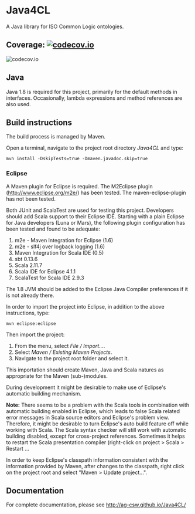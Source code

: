 Java4CL
=======

A Java library for ISO Common Logic ontologies.

Coverage: [![codecov.io](http://codecov.io/github/ag-csw/Java4CL/coverage.svg?branch=java8)](http://codecov.io/github/ag-csw/Java4CL?branch=java8)
--------
![codecov.io](http://codecov.io/github/ag-csw/Java4CL/branch.svg?branch=java8)

Java
----
Java 1.8 is required for this project, primarily for the default methods in interfaces. Occasionally, lambda expressions and method references are also used.

Build instructions
------------------

The build process is managed by Maven.

Open a terminal, navigate to the project root directory *Java4CL* and type:

    mvn install -DskipTests=true -Dmaven.javadoc.skip=true

### Eclipse
A Maven plugin for Eclipse is required. The M2Eclipse plugin (http://www.eclipse.org/m2e/) has been tested. The maven-eclipse-plugin has not been tested.

Both JUnit and ScalaTest are used for testing this project. Developers should add Scala support to their Eclipse IDE. Starting with a plain Eclipse for Java developers (Luna or Mars), the following plugin configuration has been tested and found to be adequate:

1. m2e - Maven Integration for Eclipse (1.6)
2. m2e - slf4j over logback logging (1.6)
3. Maven Integration for Scala IDE (0.5)
4. sbt 0.13.6
5. Scala 2.11.7
6. Scala IDE for Eclipse 4.1.1
7. ScalaTest for Scala IDE 2.9.3
 
The 1.8 JVM should be added to the Eclipse Java Compiler preferences if it is not already there.

In order to import the project into Eclipse, in addition to the above instructions, type:

    mvn eclipse:eclipse
    
Then import the project:

1. From the menu, select *File / Import...*.
2. Select *Maven / Existing Maven Projects*.
3. Navigate to the project root folder and select it.

This importation should create Maven, Java and Scala natures as appropriate for the Maven (sub-)modules.

During development it might be desirable to make use of Eclipse's automatic
building mechanism.

**Note:** There seems to be a problem with the Scala tools in combination with automatic building enabled in Eclipse, which leads to false Scala related error messages in Scala source editors and Eclipse's problem view. Therefore, it might be desirable to turn Eclipse's auto build feature off while working with Scala. The Scala syntax checker will still work with automatic building disabled, except for cross-project references. Sometimes it helps to restart the Scala presentation compiler (right-click on project > Scala > Restart ...

In order to keep Eclipse's classpath information consistent
with the information provided by Maven, after changes to the classpath, right
click on the project root and select "Maven \> Update project...".

Documentation
------------------
For complete documentation, please see http://ag-csw.github.io/Java4CL/
